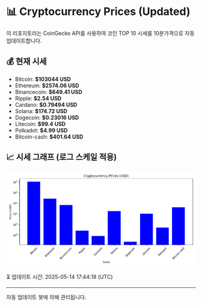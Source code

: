 
# 📊 Cryptocurrency Prices (Updated)

이 리포지토리는 CoinGecko API를 사용하여 코인 TOP 10 시세를 10분가격으로 자동 업데이트합니다.

## 💰 현재 시세
- Bitcoin: **$103044 USD**
- Ethereum: **$2574.06 USD**
- Binancecoin: **$649.41 USD**
- Ripple: **$2.54 USD**
- Cardano: **$0.79494 USD**
- Solana: **$174.72 USD**
- Dogecoin: **$0.23016 USD**
- Litecoin: **$99.4 USD**
- Polkadot: **$4.99 USD**
- Bitcoin-cash: **$401.64 USD**

## 📈 시세 그래프 (로그 스케일 적용)
![Crypto Prices](crypto_prices.png)

⏳ 업데이트 시간: 2025-05-14 17:44:18 (UTC)

---
자동 업데이트 봇에 의해 관리됩니다.
